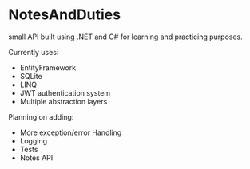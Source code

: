 # NotesAndDuties

small API built using .NET and C# for learning and practicing purposes.

Currently uses:
* EntityFramework
* SQLite
* LINQ
* JWT authentication system
* Multiple abstraction layers

Planning on adding:
* More exception/error Handling
* Logging
* Tests
* Notes API
